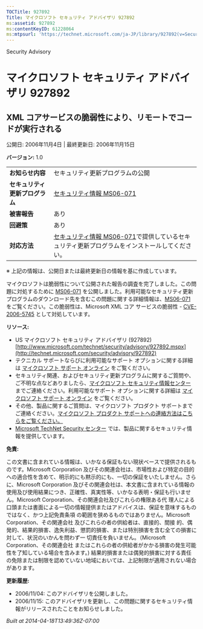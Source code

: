 ```yaml
---
TOCTitle: 927892
Title: マイクロソフト セキュリティ アドバイザリ 927892
ms:assetid: 927892
ms:contentKeyID: 61228064
ms:mtpsurl: 'https://technet.microsoft.com/ja-JP/library/927892(v=Security.10)'
---
```


Security Advisory

マイクロソフト セキュリティ アドバイザリ 927892
===============================================

XML コアサービスの脆弱性により、リモートでコードが実行される
------------------------------------------------------------

公開日: 2006年11月4日 | 最終更新日: 2006年11月15日

**バージョン:** 1.0

|                                |                                                                                                                                                          |
|--------------------------------|----------------------------------------------------------------------------------------------------------------------------------------------------------|
| **お知らせ内容**               | セキュリティ更新プログラムの公開                                                                                                                         |
| **セキュリティ更新プログラム** | [セキュリティ情報 MS06-071](http://technet.microsoft.com/security/bulletin/ms06-071)                                                                     |
| **被害報告**                   | あり                                                                                                                                                     |
| **回避策**                     | あり                                                                                                                                                     |
| **対応方法**                   | [セキュリティ情報 MS06-071](http://technet.microsoft.com/security/bulletin/ms06-071)で提供しているセキュリティ更新プログラムをインストールしてください。 |

※ 上記の情報は、公開日または最終更新日の情報を基に作成しています。

マイクロソフトは脆弱性について公開された報告の調査を完了しました。この問題に対処するために [MS06-071](http://technet.microsoft.com/security/bulletin/ms06-071) を公開しました。利用可能なセキュリティ更新プログラムのダウンロード先を含むこの問題に関する詳細情報は、[MS06-071](http://technet.microsoft.com/security/bulletin/ms06-071) をご覧ください。この脆弱性は、Microsoft XML コア サービスの脆弱性 - [CVE-2006-5745](http://www.cve.mitre.org/cgi-bin/cvename.cgi?name=cve-2006-5745) として対処しています。

**リソース:**

-   US マイクロソフト セキュリティ アドバイザリ (927892)
    [http://www.microsoft.com/technet/security/advisory/927892.mspx](http://technet.microsoft.com/security/advisory/927892)
-   テクニカル サポートならびに利用可能なサポート オプションに関する詳細は [マイクロソフト サポート オンライン](http://support.microsoft.com/) をご覧ください。
-   セキュリティ関連、およびセキュリティ更新プログラムに関するご質問や、ご不明な点などありましたら、[マイクロソフト セキュリティ情報センター](http://www.microsoft.com/japan/security/sicinfo.mspx) までご連絡ください。利用可能なサポート オプションに関する詳細は [マイクロソフト サポート オンライン](http://support.microsoft.com/) をご覧ください。
-   その他、製品に関するご質問は、マイクロソフト プロダクト サポートまでご連絡ください。[マイクロソフト プロダクト サポートへの連絡方法はこちらをご覧ください。](http://support.microsoft.com/select/?target=assistance)
-   [Microsoft TechNet Security センター](http://technet.microsoft.com/ja-jp/security/default.aspx) では、製品に関するセキュリティ情報を提供しています。

**免責:**

この文書に含まれている情報は、いかなる保証もない現状ベースで提供されるものです。Microsoft Corporation 及びその関連会社は、市場性および特定の目的への適合性を含めて、明示的にも黙示的にも、一切の保証をいたしません。さらに、Microsoft Corporation 及びその関連会社は、本文書に含まれている情報の使用及び使用結果につき、正確性、真実性等、いかなる表明・保証も行いません。Microsoft Corporation、その関連会社及びこれらの権限ある代 理人による口頭または書面による一切の情報提供またはアドバイスは、保証を意味するものではなく、かつ上記免責条項 の範囲を狭めるものではありません。Microsoft Corporation、その関連会社 及びこれらの者の供給者は、直接的、間接 的、偶発的、結果的損害、逸失利益、懲罰的損害、または特別損害を含む全ての損害に対して、状況のいかんを問わず一 切責任を負いません。（Microsoft Corporation、その関連会社 またはこれらの者の供給者がかかる損害の発生可能性を了知している場合を含みます。) 結果的損害または偶発的損害に対する責任の免除または制限を認めていない地域においては、上記制限が適用されない場合があります。

**更新履歴:**

-   2006/11/04: このアドバイザリを公開しました。
-   2006/11/15: このアドバイザリを更新し、この問題に関するセキュリティ情報がリリースされたことをお知らせしました。

*Built at 2014-04-18T13:49:36Z-07:00*
